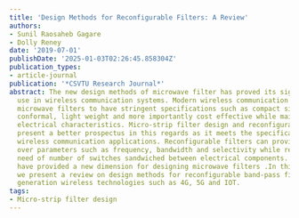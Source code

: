 ```yaml
---
title: 'Design Methods for Reconfigurable Filters: A Review'
authors:
- Sunil Raosaheb Gagare
- Dolly Reney
date: '2019-07-01'
publishDate: '2025-01-03T02:26:45.858304Z'
publication_types:
- article-journal
publication: '*CSVTU Research Journal*'
abstract: The new design methods of microwave filter has proved its significance for
  use in wireless communication systems. Modern wireless communication systems require
  microwave filters to have stringent specifications such as compact size, robust,
  conformal, light weight and more importantly cost effective while maintaining its
  electrical characteristics. Micro-strip filter design and reconfigurable filters
  present a better prospectus in this regards as it meets the specifications of modern
  wireless communication applications. Reconfigurable filters can provide control
  over parameters such as frequency, bandwidth and selectivity while reducing the
  need of number of switches sandwiched between electrical components. Different methods
  have provided a new dimension for designing microwave filters .In this article,
  we present a review on design methods for reconfigurable band-pass filters for next
  generation wireless technologies such as 4G, 5G and IOT.
tags:
- Micro-strip filter design
---
```

